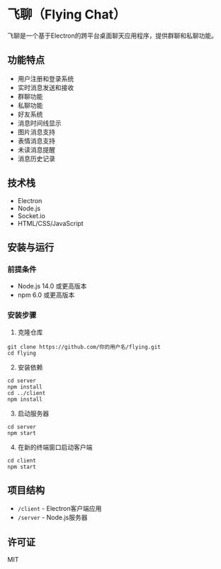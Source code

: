 # 飞聊（Flying Chat）

飞聊是一个基于Electron的跨平台桌面聊天应用程序，提供群聊和私聊功能。

## 功能特点

- 用户注册和登录系统
- 实时消息发送和接收
- 群聊功能
- 私聊功能
- 好友系统
- 消息时间线显示
- 图片消息支持
- 表情消息支持
- 未读消息提醒
- 消息历史记录

## 技术栈

- Electron
- Node.js
- Socket.io
- HTML/CSS/JavaScript

## 安装与运行

### 前提条件

- Node.js 14.0 或更高版本
- npm 6.0 或更高版本

### 安装步骤

1. 克隆仓库
```
git clone https://github.com/你的用户名/flying.git
cd flying
```

2. 安装依赖
```
cd server
npm install
cd ../client
npm install
```

3. 启动服务器
```
cd server
npm start
```

4. 在新的终端窗口启动客户端
```
cd client
npm start
```

## 项目结构

- `/client` - Electron客户端应用
- `/server` - Node.js服务器

## 许可证

MIT 